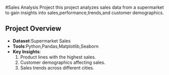#Sales Analysis Project
this project analyzes sales data from a supermarket to gain insights into sales,performance,trends,and customer demographics.

## Project Overview
- **Dataset**:Supermarket Sales
- **Tools**:Python,Pandas,Matplotlib,Seaborn
- **Key Insights**:
    1. Product lines with the highest sales.
    2. Customer demographics affecting sales.
    3. Sales trends across different cities.
